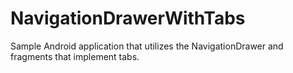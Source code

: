 NavigationDrawerWithTabs
========================

Sample Android application that utilizes the NavigationDrawer and fragments that implement tabs.
